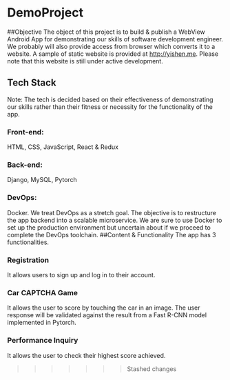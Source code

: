 # DemoProject
##Objective
The object of this project is to build & publish a WebView Android App for demonstrating our skills of software development engineer. We probably will also provide access from browser which converts it to a website. 
A sample of static website is provided at http://yishen.me. Please note that this website is still under active development.
## Tech Stack
Note: The tech is decided based on their effectiveness of demonstrating our skills rather than their fitness or necessity for the functionality of the app. 
### Front-end: 
HTML, CSS, JavaScript, React & Redux
### Back-end:
Django, MySQL, Pytorch
### DevOps:
Docker. 
We treat DevOps as a stretch goal. The objective is to restructure the app backend into a scalable microservice. We are sure to use Docker to set up the production environment but uncertain about if we proceed to complete the DevOps toolchain. 
##Content & Functionality 
The app has 3 functionalities. 
### Registration
It allows users to sign up and log in to their account.
### Car CAPTCHA Game
It allows the user to score by touching the car in an image. The user response will be validated against the result from a Fast R-CNN model implemented in Pytorch.
### Performance Inquiry
It allows the user to check their highest score achieved. 
>>>>>>> Stashed changes

